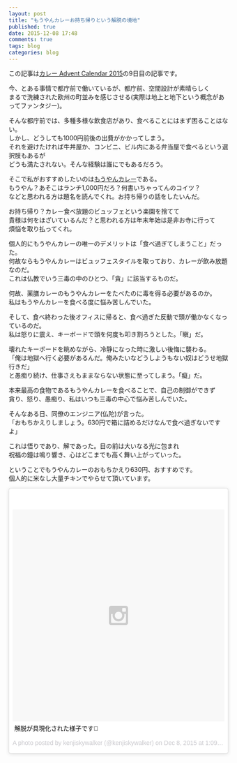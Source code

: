 ```yaml
---
layout: post
title: "もうやんカレーお持ち帰りという解脱の境地"
published: true
date: 2015-12-08 17:48
comments: true
tags: blog
categories: blog
---
```


この記事は[カレー Advent Calendar 2015](http://www.adventar.org/calendars/725)の9日目の記事です。  
  
今、とある事情で都庁前で働いているが、都庁前、空間設計が素晴らしく  
まるで洗練された欧州の町並みを感じさせる(実際は地上と地下という概念があってファンタジー)。  
  
そんな都庁前では、多種多様な飲食店があり、食べることにはまず困ることはない。  
しかし、どうしても1000円前後の出費がかかってしまう。  
それを避けたければ牛丼屋か、コンビニ、ビル内にある弁当屋で食べるという選択肢もあるが  
どうも満たされない。そんな経験は誰にでもあるだろう。  
  
そこで私がおすすめしたいのは[もうやんカレー](http://www.moyan.jp)である。  
もうやん？あそこはランチ1,000円だろ？何書いちゃってんのコイツ？  
などと思われる方は題名を読んでくれ。お持ち帰りの話をしたいんだ。  
  
お持ち帰り？カレー食べ放題のビュッフェという楽園を捨てて  
貴様は何をほざいているんだ？と思われる方は年末年始は是非お寺に行って  
煩悩を取り払ってくれ。  
  
個人的にもうやんカレーの唯一のデメリットは「食べ過ぎてしまうこと」だった。  
何故ならもうやんカレーはビュッフェスタイルを取っており、カレーが飲み放題なのだ。  
これは仏教でいう三毒の中のひとつ、「貪」に該当するものだ。  
  
何故、薬膳カレーのもうやんカレーをたべたのに毒を得る必要があるのか。  
私はもうやんカレーを食べる度に悩み苦しんでいた。  
  
そして、食べ終わった後オフィスに帰ると、食べ過ぎた反動で頭が働かなくなっているのだ。  
私は怒りに震え、キーボードで頭を何度も叩き割ろうとした。「瞋」だ。  
  
壊れたキーボードを眺めながら、冷静になった時に激しい後悔に襲わる。  
「俺は地獄へ行く必要があるんだ。俺みたいなどうしようもない奴はどうせ地獄行きだ」  
と愚痴り続け、仕事さえもままならない状態に至ってしまう。「癡」だ。  
  
本来最高の食物であるもうやんカレーを食べることで、自己の制御ができず  
貪り、怒り、愚痴り、私はいつも三毒の中心で悩み苦しんでいた。  
  
そんなある日、同僚のエンジニア(仏陀)が言った。  
「おもちかえりしましょう。630円で箱に詰めるだけなんで食べ過ぎないですよ」  
  
これは悟りであり、解であった。目の前は大いなる光に包まれ  
祝福の鐘は鳴り響き、心はどこまでも高く舞い上がっていった。  
  
ということでもうやんカレーのおもちかえり630円、おすすめです。  
個人的に米なし大量チキンでやらせて頂いています。

<blockquote class="instagram-media" data-instgrm-captioned data-instgrm-version="6" style=" background:#FFF; border:0; border-radius:3px; box-shadow:0 0 1px 0 rgba(0,0,0,0.5),0 1px 10px 0 rgba(0,0,0,0.15); margin: 1px; max-width:658px; padding:0; width:99.375%; width:-webkit-calc(100% - 2px); width:calc(100% - 2px);"><div style="padding:8px;"> <div style=" background:#F8F8F8; line-height:0; margin-top:40px; padding:50.0% 0; text-align:center; width:100%;"> <div style=" background:url(data:image/png;base64,iVBORw0KGgoAAAANSUhEUgAAACwAAAAsCAMAAAApWqozAAAAGFBMVEUiIiI9PT0eHh4gIB4hIBkcHBwcHBwcHBydr+JQAAAACHRSTlMABA4YHyQsM5jtaMwAAADfSURBVDjL7ZVBEgMhCAQBAf//42xcNbpAqakcM0ftUmFAAIBE81IqBJdS3lS6zs3bIpB9WED3YYXFPmHRfT8sgyrCP1x8uEUxLMzNWElFOYCV6mHWWwMzdPEKHlhLw7NWJqkHc4uIZphavDzA2JPzUDsBZziNae2S6owH8xPmX8G7zzgKEOPUoYHvGz1TBCxMkd3kwNVbU0gKHkx+iZILf77IofhrY1nYFnB/lQPb79drWOyJVa/DAvg9B/rLB4cC+Nqgdz/TvBbBnr6GBReqn/nRmDgaQEej7WhonozjF+Y2I/fZou/qAAAAAElFTkSuQmCC); display:block; height:44px; margin:0 auto -44px; position:relative; top:-22px; width:44px;"></div></div> <p style=" margin:8px 0 0 0; padding:0 4px;"> <a href="https://www.instagram.com/p/_BnizDpqs9/" style=" color:#000; font-family:Arial,sans-serif; font-size:14px; font-style:normal; font-weight:normal; line-height:17px; text-decoration:none; word-wrap:break-word;" target="_blank">解脱が具現化された様子です🍛</a></p> <p style=" color:#c9c8cd; font-family:Arial,sans-serif; font-size:14px; line-height:17px; margin-bottom:0; margin-top:8px; overflow:hidden; padding:8px 0 7px; text-align:center; text-overflow:ellipsis; white-space:nowrap;">A photo posted by kenjiskywalker (@kenjiskywalker) on <time style=" font-family:Arial,sans-serif; font-size:14px; line-height:17px;" datetime="2015-12-08T09:09:38+00:00">Dec 8, 2015 at 1:09am PST</time></p></div></blockquote> <script async defer src="//platform.instagram.com/en_US/embeds.js"></script>
